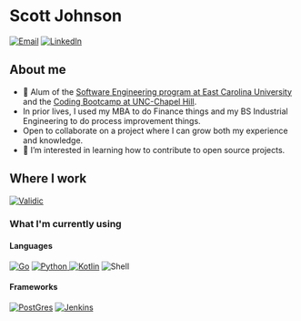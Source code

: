 # Scott Johnson

[![Email](https://img.shields.io/badge/Email-sjecuse+hello@gmail.com-F5F5F5?style=for-the-badge&labelColor=EA4335&logo=gmail&logoColor=white)](mailto:sjecuse+hello@gmail.com)
[![LinkedIn](https://img.shields.io/badge/LinkedIn-@rscottjohnson2-F5F5F5?style=for-the-badge&logo=linkedin&logoColor=white&labelColor=0077B5)](https://www.linkedin.com/in/rscottjohnson2/)

## About me
- 🔭 Alum of the [Software Engineering program at East Carolina University](https://cet.ecu.edu/csci/graduate-programs/ms-in-software-engineering/) and the [Coding Bootcamp at UNC-Chapel Hill](https://bootcamp.unc.edu/coding/).
- In prior lives, I used my MBA to do Finance things and my BS Industrial Engineering to do process improvement things.
- Open to collaborate on a project where I can grow both my experience and knowledge.
- 🤔 I’m interested in learning how to contribute to open source projects.

## Where I work

[![Validic](https://img.shields.io/badge/Validic-Software%20Engineer%20II-F5F5F5?style=for-the-badge&labelColor=rgb(4%2C%2070%2C%20115))](https://validic.com/)

### What I'm currently using

#### Languages

[![Go](https://img.shields.io/badge/Go-00ADD8?style=for-the-badge&logo=go&logoColor=white)](https://go.dev)
[![Python](https://img.shields.io/badge/Python-3776AB?style=for-the-badge&logo=python&logoColor=white)
](https://www.python.org)
[![Kotlin](https://img.shields.io/badge/Kotlin-0095D5?style=for-the-badge&logo=kotlin&logoColor=white)](https://kotlinlang.org)
![Shell](https://img.shields.io/badge/Shell_Script-121011?style=for-the-badge&logo=gnu-bash&logoColor=white)

#### Frameworks

[![PostGres](https://img.shields.io/badge/PostgreSQL-316192?style=for-the-badge&logo=postgresql&logoColor=white)](https://www.postgresql.org/)
[![Jenkins](https://img.shields.io/badge/Jenkins-D24939?logo=jenkins&logoColor=black&style=for-the-badge)](https://www.jenkins.io/)

<!--
**rscottjohnson/rscottjohnson** is a ✨ _special_ ✨ repository because its `README.md` (this file) appears on your GitHub profile.

Here are some ideas to get you started:

- 🔭 I’m currently working on ...
- 🌱 I’m currently learning ...
- 👯 I’m looking to collaborate on ...
- 🤔 I’m looking for help with ...
- 💬 Ask me about ...
- 📫 How to reach me: ...
- 😄 Pronouns: ...
- ⚡ Fun fact: ...
-->
